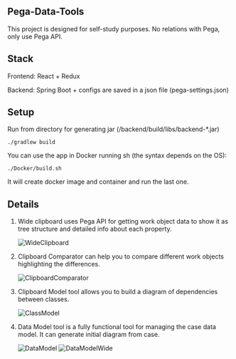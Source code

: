 ## Pega-Data-Tools
This project is designed for self-study purposes. No relations with Pega, only use Pega API.

## Stack

Frontend: React + Redux

Backend: Spring Boot + configs are saved in a json file (pega-settings.json)

## Setup
Run from directory for generating jar (/backend/build/libs/backend-*.jar)
```
./gradlew build
```
You can use the app in Docker running sh (the syntax depends on the OS):
```
./Docker/build.sh
```
It will create docker image and container and run the last one.

## Details
1) Wide clipboard uses Pega API for getting work object data to show it as tree structure and detailed info about each property.
   
   ![WideClipboard](https://github.com/ibelogolovy/pega-data-modeler/demo/blob/master/wide-clipboard.png?raw=true)
2) Clipboard Comparator can help you to compare different work objects highlighting the differences.
   
   ![ClipboardComparator](https://github.com/ibelogolovy/pega-data-modeler/demo/blob/master/clipboard-comparator.png?raw=true)
3) Clipboard Model tool allows you to build a diagram of dependencies between classes.
   
   ![ClassModel](https://github.com/ibelogolovy/pega-data-modeler/demo/blob/master/class-model.png?raw=true)
4) Data Model tool is a fully functional tool for managing the case data model. It can generate initial diagram from case.
   
   ![DataModel](https://github.com/ibelogolovy/pega-data-modeler/demo/blob/master/data-model.png?raw=true)
   ![DataModelWide](https://github.com/ibelogolovy/pega-data-modeler/demo/blob/master/data-model.png?raw=true)
   